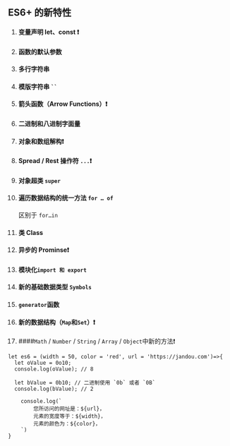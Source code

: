 ## ES6+ 的新特性

1. #### 变量声明 let、const  ❗️

2. #### 函数的默认参数

3. #### 多行字符串

4. #### 模版字符串 ` `` `

5. #### 箭头函数（Arrow Functions）❗️

6. #### 二进制和八进制字面量

7. #### 对象和数组解构❗️

8. #### Spread / Rest 操作符 `...`❗️

9. #### 对象超类  `super`

10. #### 遍历数据结构的统一方法 `for … of`

    区别于 `for…in`

11. #### 类 Class

12. #### 异步的 Prominse❗️

13. #### 模块化`import 和 export`

14. #### 新的基础数据类型 `Symbols`

15. #### `generator`函数

16. #### 新的数据结构（`Map`和`Set`）❗️

17. ####`Math` / `Number` / `String` / `Array` / `Object`中新的方法❗️






```
let es6 = (width = 50, color = 'red', url = 'https://jandou.com')=>{
  let oValue = 0o10;
  console.log(oValue); // 8

  let bValue = 0b10; // 二进制使用 `0b` 或者 `0B`
  console.log(bValue); // 2
  
	console.log(`
		您所访问的网址是：${url}，
		元素的宽度等于：${width}，
		元素的颜色为：${color}，
	`)
}
```

